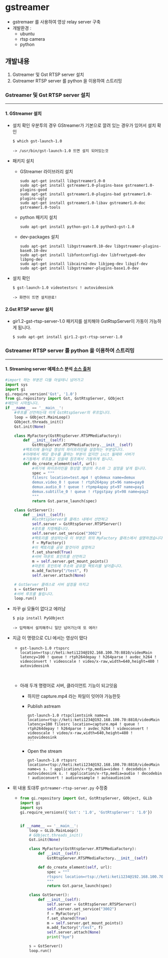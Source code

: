 # gstreamer

- gstremaer 를 사용하여 영상 relay server 구축
- 개발환경 : 
  - ubuntu
  - rtsp camera
  - python





## 개발내용

1. Gstreamer 및 Gst RTSP server 설치
2. Gstreamer RTSP server 를 python 을 이용하여 스트리밍



### Gstreamer 및 Gst RTSP server 설치

---



#### 1. GStreamer 설치

- 설치 확인 우분투의 경우 GStreamer가 기본으로 깔려 있는 경우가 있어서 설치 확인

  ```shell
  $ which gst-launch-1.0
  
  -> /usr/bin/gst-launch-1.0 뜨면 설치 되어있는것
  ```

  

- 패키지 설치 

  - GStreamer 라이브러리 설치

    ```shell
    sudo apt-get install libgstreamer1.0-0 
    sudo apt-get install gstreamer1.0-plugins-base gstreamer1.0-plugins-good 
    sudo apt-get install gstreamer1.0-plugins-bad gstreamer1.0-plugins-ugly 
    sudo apt-get install gstreamer1.0-libav gstreamer1.0-doc gstreamer1.0-tools 
    ```

     

  - python  패키지 설치

    ```shell
    sudo apt-get install python-gst-1.0 python3-gst-1.0
    ```

     

  - dev-packages 설치

    ```shell
    sudo apt-get install libgstreamer0.10-dev libgstreamer-plugins-base0.10-dev 
    sudo apt-get install libfontconfig1-dev libfreetype6-dev libpng-dev 
    sudo apt-get install libcairo2-dev libjpeg-dev libgif-dev 
    sudo apt-get install libgstreamer-plugins-base1.0-dev
    ```

     

- 설치 확인

  ```shell
  $ gst-launch-1.0 videotestsrc ! autovideosink
  
  -> 화면이 뜨면 설치완료!
  ```

  



#### 2.Gst RTSP server 설치

- gir1.2-gst-rtsp-server-1.0 패키지를 설치해야 GstRtspServer이 가동이 가능하게 됩니다.

  ```shell
  $ sudo apt-get install gir1.2-gst-rtsp-server-1.0
  ```

  





### Gstreamer RTSP server 를 python 을 이용하여 스트리밍

---



#### 1. Streaming server 예제소스 분석 [소스 출처](https://github.com/tamaggo/gstreamer-examples/blob/master/test_gst_rtsp_subtitles_server.py)

```python
#import 하는 부분은 다들 아실테니 넘어가고
import sys
import gi
gi.require_version('Gst', '1.0')
from gi.repository import Gst, GstRtspServer, GObject
#메인이 시작됩니다.
if __name__ == '__main__':
    #루프를 선언하는데 이게 GstRtspServer의 루프입니다.
	loop = GObject.MainLoop()
	GObject.threads_init()
	Gst.init(None)

	class MyFactory(GstRtspServer.RTSPMediaFactory):
		def __init__(self):
			GstRtspServer.RTSPMediaFactory.__init__(self)
        #팩토리에 들어갈 영상의 파이프라인을 설정하는 부분입니다.
        #아래에서 해당 함수를 콜하는 부분이 없지만 init 될때와 서버가
        #기동해서 루프돌고 있을때 참조해서 가동하게 됩니다.
		def do_create_element(self, url):
			#여기에 파이프라인을 형성할 영상의 주소와 그 설정을 넣게 됩니다.
            spec = """
			filesrc location=test.mp4 ! qtdemux name=demux
			demux.video_0 ! queue ! rtph264pay pt=96 name=pay0
			demux.audio_0 ! queue ! rtpmp4apay pt=97 name=pay1
			demux.subtitle_0 ! queue ! rtpgstpay pt=98 name=pay2
			"""
			return Gst.parse_launch(spec)

  	class GstServer():
		def __init__(self):
            #GstRtspServer를 클래스 내에서 선언하고
			self.server = GstRtspServer.RTSPServer()
            #포트를 지정해줍니다.
			self.server.set_service("3002")
            #팩토리를 생성하는데 이 부분은 위의 MyFactory 클래스에서 설명하겠습니다.
			f = MyFactory()
            #이 팩토리를 공유 할것이라 설정하고
			f.set_shared(True)
            #서버 마운트 포인트를 선언하고
			m = self.server.get_mount_points()
            #마운트 포인트에 주소와 공유할 팩토리를 넣어줍니다.
			m.add_factory("/test", f)
			self.server.attach(None)

    # GstServer 클래스로 서버 설정을 마치고
	s = GstServer()
    #서버 루프를 돌립니다.
	loop.run()
```



- 자꾸 gi 모듈이 없다고 에러남

  ```
  $ pip install PyGObject 
  
  -> 입력해서 설치해주니 일단 넘어가는데 또 에러!
  ```




- 지금 이 명령으로 CLI 에서는 영상이 떴다

  - ```
    gst-launch-1.0 rtspsrc location=rtsp://keti:keti1234@192.168.100.70:8810/videoMain latency=100 ! queue ! rtph264depay ! h264parse ! avdec_h264 ! videoconvert ! videoscale ! video/x-raw,width=640,height=480 ! autovideosink
    ```

    ​	

  - 아래 두개 명령어로 서버, 클라이언트 기능이 되고잇음

    - 하지만 capture.mp4 라는 파일이 잇어야 가능한듯

    - Publish astream

      `````
      gst-launch-1.0 rtspclientsink name=s location=rtsp://keti:keti1234@192.168.100.70:8810/videoMain latency=100 filesrc location=capture.mp4 ! queue ! rtph264depay ! h264parse ! avdec_h264 ! videoconvert ! videoscale ! video/x-raw,width=640,height=480 ! autovideosink
      ```

    - Open the stream

      ```
      gst-launch-1.0 rtspsrc location=rtsp://keti:keti1234@192.168.100.70:8810/videoMain  name=s s. ! application/x-rtp,media=video ! decodebin ! autovideosink s. ! application/x-rtp,media=audio ! decodebin ! audioconvert ! audioresample ! autoaudiosink
      ```

      







- 위 내용 토대루 `gstreamer-rtsp-server.py` 수정중

  - ```python
    from gi.repository import Gst, GstRtspServer, GObject, GLib
    import gi
    import sys
    gi.require_versions({'Gst': '1.0', 'GstRtspServer': '1.0'})
    
    
    if __name__ == '__main__':
        loop = GLib.MainLoop()
        # GObject.threads_init()
        Gst.init(None)
    
        class MyFactory(GstRtspServer.RTSPMediaFactory):
            def __init__(self):
                GstRtspServer.RTSPMediaFactory.__init__(self)
    
            def do_create_element(self, url):
                spec = """
    			rtspsrc location=rtsp://keti:keti1234@192.168.100.70:8810/videoMain latency=100 ! queue ! rtph264depay ! h264parse ! avdec_h264 ! videoconvert ! videoscale ! video/x-raw,width=640,height=480 ! autovideosink
    			"""
                return Gst.parse_launch(spec)
    
        class GstServer():
            def __init__(self):
                self.server = GstRtspServer.RTSPServer()
                self.server.set_service("3002")
                f = MyFactory()
                f.set_shared(True)
                m = self.server.get_mount_points()
                m.add_factory("/test", f)
                self.server.attach(None)
                print("bye")
    
        s = GstServer()
        loop.run()
    
    ```







